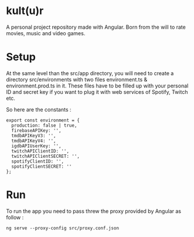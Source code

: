 # kult(u)r
A personal project repository made with Angular.
Born from the will to rate movies, music and video games.

# Setup

At the same level than the src/app directory, you will need to create a directory src/environments with two files environment.ts & environment.prod.ts in it. These files have to be filled up with your personal ID and secret key if you want to plug it with web services of Spotify, Twitch etc.

So here are the constants :

```
export const environment = {
  production: false | true,
  firebaseAPIKey: '',
  tmdbAPIKeyV3: '',
  tmdbAPIKeyV4: '',
  igdbAPIUserKey: '',
  twitchAPIClientID: '',
  twitchAPIClientSECRET: '',
  spotifyClientID: '',
  spotifyClientSECRET: ''
};
```
# Run

To run the app you need to pass threw the proxy provided by Angular as follow :

```
ng serve --proxy-config src/proxy.conf.json
```
